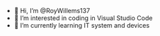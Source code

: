 - 👋 Hi, I’m @RoyWillems137
- 👀 I’m interested in coding in Visual Studio Code
- 🌱 I’m currently learning IT system and devices

<!---
RoyWillems137/RoyWillems137 is a ✨ special ✨ repository because its `README.md` (this file) appears on your GitHub profile.
You can click the Preview link to take a look at your changes.
--->
